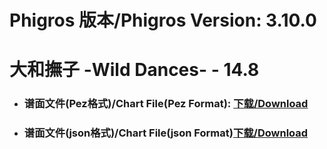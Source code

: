 
# Phigros 版本/Phigros Version:  3.10.0

# __大和撫子 -Wild Dances- - 14.8__

- ### __谱面文件(Pez格式)/Chart File(Pez Format):  [下载/Download](https://github.com/Po6647A/PAR/releases/download/3.10.0/0)__

- ### __谱面文件(json格式)/Chart File(json Format)[下载/Download](https://github.com/Po6647A/PAR/releases/download/3.10.0/689.json)__

